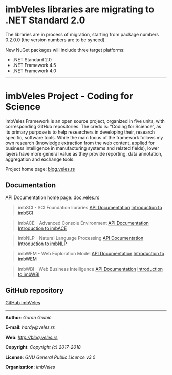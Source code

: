 # imbVeles libraries are migrating to .NET Standard 2.0
The libraries are in process of migration, starting from package numbers 0.2.0.0 (the version numbers are to be synced).

New NuGet packages will include three target platforms:
+ .NET Standard 2.0
+ .NET Framework 4.5
+ .NET Framework 4.0

------------------------------------------------------------------------------

# imbVeles Project - Coding for Science

imbVeles Framework is an open source project, organized in five units, with corresponding GitHub repositories. The credo is: “Coding for Science”, as its primary purpose is to help researchers in developing their, research specific, software tools. While the main focus of the framework follows my own research (knowledge extraction from the web content, applied for business intelligence in manufacturing systems and related fields), lower layers have more general value as they provide reporting, data annotation, aggregation and exchange tools.

Project home page: 
[blog.veles.rs](http://blog.veles.rs)

## Documentation

API Documentation home page: 
[doc.veles.rs](http://doc.veles.rs)

> imbSCI - SCI Foundation libraries
> [API Documentation](http://doc.veles.rs/imb-sci-api/index.html)
> [Introduction to imbSCI](http://blog.veles.rs/imbveles-open-source-libraries/imbsci/)

> imbACE - Advanced Console Environment
> [API Documentation](http://doc.veles.rs/imb-ace-api/index.html)
> [Introduction to imbACE](http://blog.veles.rs/imbveles-open-source-libraries/imbace-introduction/)

> imbNLP - Natural Language Processing
> [API Documentation](http://doc.veles.rs/imb-nlp-api/index.html)
> [Introduction to imbNLP](http://blog.veles.rs/imbveles-open-source-libraries/imbnlp-introduction/)

> imbWEM - Web Exploration Model
> [API Documentation](http://doc.veles.rs/imb-wem-api/index.html)
> [Introduction to imbWEM](http://blog.veles.rs/imbveles-open-source-libraries/imbwem-introduction/)

> imbWBI - Web Business Intelligence
> [API Documentation](http://doc.veles.rs/imb-wbi-api/index.html)
> [Introduction to imbWBI](http://blog.veles.rs/imbveles-open-source-libraries/imbwbi-introduction/)

## GitHub repository
[GitHub imbVeles](http://github.com/gorangrubic)

------------------------------------------------------------------------------------

**Author**: _Goran Grubić_

**E-mail**: _hardy@veles.rs_

**Web**: _http://blog.veles.rs_

**Copyright**: _Copyright (c) 2017-2018_

**License**: _GNU General Public Licence v3.0_

**Organization**: _imbVeles_